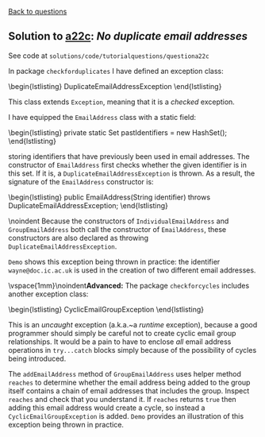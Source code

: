 [Back to questions](../README.md)

## Solution to [a22c](../questions/a22c): *No duplicate email addresses*

See code at `solutions/code/tutorialquestions/questiona22c`

In package `checkforduplicates` I have defined an exception class:

\begin{lstlisting}
DuplicateEmailAddressException
\end{lstlisting}

This class extends `Exception`, meaning that it is a *checked* exception.

I have equipped the `EmailAddress` class with a static field:

\begin{lstlisting}
private static Set<String> pastIdentifiers = new HashSet<String>();
\end{lstlisting}

storing identifiers that have previously been used in email addresses.  The constructor of `EmailAddress` first checks whether the given
identifier is in this set.  If it is, a `DuplicateEmailAddressException` is thrown.  As a result, the signature of the `EmailAddress`
constructor is:

\begin{lstlisting}
public EmailAddress(String identifier) throws DuplicateEmailAddressException;
\end{lstlisting}

 \noindent Because the constructors of `IndividualEmailAddress` and `GroupEmailAddress` both call the constructor of `EmailAddress`, these constructors are also declared as throwing `DuplicateEmailAddressException`.

`Demo` shows this exception being thrown in practice: the identifier `wayne@doc.ic.ac.uk` is used in the creation of two different
email addresses.

\vspace{1mm}\noindent**Advanced:** The package `checkforcycles` includes another exception class:

\begin{lstlisting}
CyclicEmailGroupException
\end{lstlisting}

This is an *uncaught* exception (a.k.a.~a *runtime* exception), because a good programmer should simply be careful not to create cyclic email group relationships.  It would be a pain
to have to enclose *all* email address operations in `try...catch` blocks simply because of the possibility of cycles being introduced.

The `addEmailAddress` method of `GroupEmailAddress` uses helper method `reaches` to determine whether the email address
being added to the group itself contains a chain of email addresses that includes the group.  Inspect `reaches` and check that you understand it.
If `reaches` returns `true` then adding this email address would create a cycle, so instead a `CyclicEmailGroupException` is added. `Demo` provides an illustration of this exception being thrown in practice.


